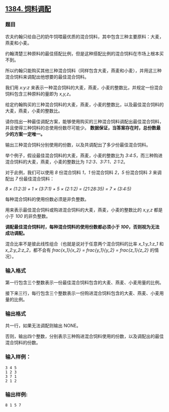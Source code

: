 ## [1384. 饲料调配](https://www.acwing.com/problem/content/1386/)

### 题目

农夫约翰只给自己的奶牛饲喂最优质的混合饲料，其中包含三种主要原料：大麦，燕麦和小麦。

约翰清楚三种原料的最佳搭配比例，但是这种搭配比例的混合饲料在市场上根本买不到。

所以约翰只能购买其他三种混合饲料（同样包含大麦，燕麦和小麦），并用这三种混合饲料来调配出他想要的最佳混合饲料。

我们用 *x:y:z* 来表示一种混合饲料的大麦，燕麦，小麦的整数比，并规定一份混合饲料包含三种原料的量即为 *x,y,z*。

给定约翰购买的三种混合饲料的大麦，燕麦，小麦的整数比，以及最佳混合饲料的大麦，燕麦，小麦的整数比。

请你找出一种最佳调配方案，能够使用购买的三种混合饲料调配出最佳混合饲料，并且使得三种饲料的总使用份数尽可能少。 **数据保证，当答案存在时，总份数最少的方案一定唯一。**

输出三种混合饲料分别使用的份数，以及共调配出了多少份最佳混合饲料。

举个例子，假设最佳混合饲料的大麦，燕麦，小麦的整数比为 *3:4:5*，而三种购进混合饲料的大麦，燕麦，小麦的整数比为 *1:2:3、3:7:1、2:1:2*。

对于此例，我们可以使用 *8* 份混合饲料 *1*，*1* 份混合饲料 *2*，*5* 份混合饲料 *3* 来调配出 *7* 份最佳混合饲料：

*8 × (1:2:3) + 1 × (3:7:1) + 5 × (2:1:2) = (21:28:35) = 7 × (3:4:5)*

每种混合饲料的使用份数必须是非负整数。

用来表示最佳混合饲料或购进混合饲料的大麦，燕麦，小麦的整数比的 *x,y,z* 都是小于 *100* 的非负整数。

**调配最佳混合饲料时，每种混合饲料的使用份数都必须小于 *100*，否则视为无法成功调配。**

混合比率不是彼此线性组合（也就是说对于任意两个混合饲料的比率 *x_1:y_1:z_1* 和 *x_2:y_2:z_2*，都不会有 *frac{x_1}{x_2} = frac{y_1}{y_2} = frac{z_1}{z_2}* 的情况）。

### 输入格式

第一行包含三个整数表示一份最佳混合饲料包含的大麦、燕麦、小麦用量的比例。

接下来三行，每行包含三个整数表示一份购进混合饲料包含的大麦、燕麦、小麦用量的比例。

### 输出格式

共一行，如果无法调配则输出 NONE。

否则，输出四个整数，分别表示三种购进混合饲料使用的份数，以及调配出的最佳混合饲料的份数。

### 输入样例：

```
3 4 5
1 2 3
3 7 1
2 1 2
```

### 输出样例:

```
8 1 5 7
```

